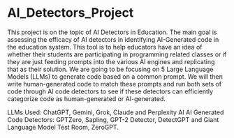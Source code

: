 # AI_Detectors_Project
This project is on the topic of AI Detectors in Education. The main goal is assessing the efficacy of AI detectors in identifying AI-Generated code in the education system.
This tool is to help educators have an idea of whether their students are participating in programming related classes or if they are just feeding prompts into the various AI engines and replicating that as their solution.
We are going to be focusing on 5 Large Language Models (LLMs) to generate code based on a common prompt. We will then write human-generated code to match these prompts and run both sets of code through AI code detectors to see if these detectors can efficiently categorize code as human-generated or AI-generated.

LLMs Used: ChatGPT, Gemini, Grok, Claude and Perplexity AI
AI Generated Code Detectors: GPTZero, Sapling, GPT-2 Detector, DetectGPT and Giant Language Model Test Room, ZeroGPT.



